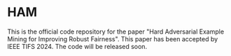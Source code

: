 # HAM
This is the official code repository for the paper "Hard Adversarial Example Mining for Improving Robust Fairness". This paper has been accepted by IEEE TIFS 2024. The code will be released soon.
